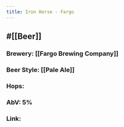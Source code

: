 ```yaml
---
title: Iron Horse - Fargo
---
```


## #[[Beer]]
### Brewery: [[Fargo Brewing Company]]

### Beer Style: [[Pale Ale]]

### Hops: 

### AbV: 5%

### Link: 
